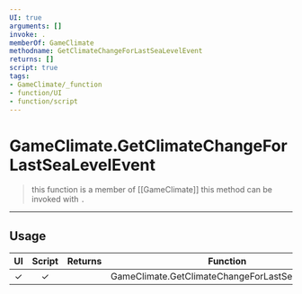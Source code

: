 ```yaml
---
UI: true
arguments: []
invoke: .
memberOf: GameClimate
methodname: GetClimateChangeForLastSeaLevelEvent
returns: []
script: true
tags:
- GameClimate/_function
- function/UI
- function/script
---
```

# GameClimate.GetClimateChangeForLastSeaLevelEvent
> this function is a member of [[GameClimate]]
> this method can be invoked with `.`
-----
## Usage
|  UI | Script | Returns | Function | Arguments |
|:---:|:------:|-------:|:--------:|:---------|
|✓|✓||GameClimate.GetClimateChangeForLastSeaLevelEvent||
